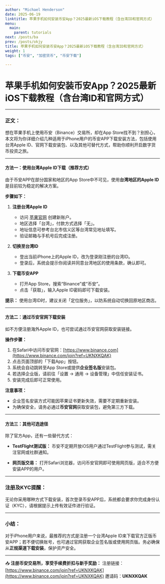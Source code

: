 ```yaml
---
author: "Michael Henderson"
date: 2025-06-19
linktitle: 苹果手机如何安装币安App？2025最新iOS下载教程（含台湾ID和官网方式）
menu:
  main:
    parent: tutorials
next: /posts/ba
prev: /posts/okjy
title: 苹果手机如何安装币安App？2025最新iOS下载教程（含台湾ID和官网方式）
weight: 1
tags: ["币安", "加密货币", "币安下载"]

---
```

# 苹果手机如何安装币安App？2025最新iOS下载教程（含台湾ID和官网方式）

---

### 正文：

想在苹果手机上使用币安（Binance）交易所，却在App Store找不到？别担心，本文将为你详细介绍几种适用于iPhone用户的币安APP下载安装方法，包括使用台湾Apple ID、官网下载安装包、以及其他可替代方式，帮助你顺利开启数字货币投资之旅。

---

#### 方法一：使用台湾Apple ID下载（推荐方式）

由于币安APP在部分国家和地区的App Store中不可见，使用**台湾地区的Apple ID**是目前较为稳定的解决方案。

**步骤如下：**

1. **注册台湾Apple ID**

   * 访问 [苹果官网](https://appleid.apple.com/) 创建新账户。
   * 地区选择「台湾」，付款方式选择「无」。
   * 地址信息可参考台北市信义区等台湾常见地址填写。
   * 验证邮箱与手机号后完成注册。

2. **切换至台湾ID**

   * 登出当前iPhone上的Apple ID，改为登录刚注册的台湾ID。
   * 登录后，系统会提示你阅读并同意台湾地区的使用条款，确认即可。

3. **下载币安APP**

   * 打开App Store，搜索“Binance”或“币安”。
   * 点击「获取」，输入Apple ID密码即可下载安装。

**提示：**
使用台湾ID时，建议关闭「定位服务」，以防系统自动切换回原地区商店。

---

#### 方法二：通过币安官网下载安装

如不方便注册海外Apple ID，也可尝试通过币安官网获取安装链接。

**操作步骤：**

1. 在Safari中访问币安官网：[https://www.binance.com](https://www.binance.com/join?ref=UKNXKQAK)
2. 点击页面顶部的「下载App」按钮。
3. 系统会自动跳转至App Store或提供**企业签名版**安装包。
4. 若选择企业版，请前往「设置 → 通用 → 设备管理」中信任安装证书。
5. 安装完成后即可正常使用。

**注意事项：**

* 企业签名安装方式可能因苹果证书更新失效，需要不定期重新安装。
* 为确保安全，请务必通过**币安官网**获取安装包，避免第三方下载。

---

#### 方法三：其他可选途径

除了官方App，还有一些替代方式：

* **TestFlight测试版：**
  币安不定期开放iOS用户通过TestFlight参与测试，需关注官网或社群通知。

* **网页版交易：**
  打开Safari浏览器，访问币安官网即可使用网页版，适合不方便安装APP的用户。

---

### 注册及KYC提醒：

无论你采用哪种方式下载安装，首次登录币安APP后，系统都会要求你完成身份认证（KYC），请根据提示上传有效证件进行验证。

---

### 小结：

对于iPhone用户来说，最推荐的方式是注册一个台湾Apple ID来下载官方正版币安APP；若不便切换账号，也可通过官网获取企业签名版或使用网页版。务必确保从**正规渠道下载安装**，保护资产安全。

---

📥 **注册币安交易所，享受手续费折扣与新手奖励：**
注册链接：[https://www.binance.com/join?ref=UKNXKQAK](https://www.binance.com/join?ref=UKNXKQAK)
邀请码：**UKNXKQAK**
